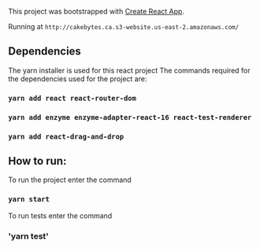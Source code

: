 This project was bootstrapped with [Create React App](https://github.com/facebook/create-react-app).  

Running at `http://cakebytes.ca.s3-website.us-east-2.amazonaws.com/`

## Dependencies

The yarn installer is used for this react project
The commands required for the dependencies used for the project are:

### `yarn add react react-router-dom`
### `yarn add enzyme enzyme-adapter-react-16 react-test-renderer`
### `yarn add react-drag-and-drop`

## How to run:

To run the project enter the command

### `yarn start`

To run tests enter the command

### 'yarn test'

